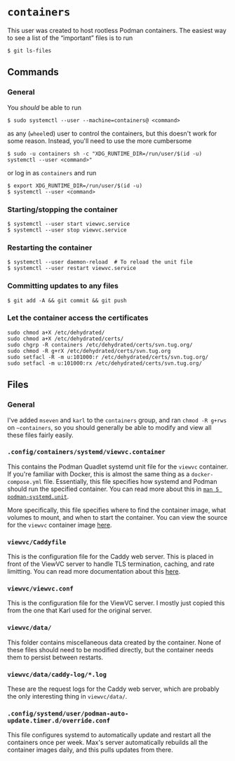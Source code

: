 `containers`
============

This user was created to host rootless Podman containers. The easiest
way to see a list of the “important” files is to run

```console
$ git ls-files
```

Commands
--------

### General

You _should_ be able to run

```console
$ sudo systemctl --user --machine=containers@ <command>
```

as any (`wheel`ed) user to control the containers, but this doesn't work
for some reason. Instead, you'll need to use the more cumbersome

```console
$ sudo -u containers sh -c "XDG_RUNTIME_DIR=/run/user/$(id -u) systemctl --user <command>"
```

or log in as `containers` and run

```console
$ export XDG_RUNTIME_DIR=/run/user/$(id -u)
$ systemctl --user <command>
```

### Starting/stopping the container

```console
$ systemctl --user start viewvc.service
$ systemctl --user stop viewvc.service
```

### Restarting the container

```console
$ systemctl --user daemon-reload  # To reload the unit file
$ systemctl --user restart viewvc.service
```

### Committing updates to any files

```console
$ git add -A && git commit && git push
```

### Let the container access the certificates

```console
sudo chmod a+X /etc/dehydrated/
sudo chmod a+X /etc/dehydrated/certs/
sudo chgrp -R containers /etc/dehydrated/certs/svn.tug.org/
sudo chmod -R g+rX /etc/dehydrated/certs/svn.tug.org
sudo setfacl -R -m u:101000:r /etc/dehydrated/certs/svn.tug.org/
sudo setfacl -m u:101000:rx /etc/dehydrated/certs/svn.tug.org/
```

Files
-----

### General

I've added `mseven` and `karl` to the `containers` group, and ran `chmod
-R g+rws` on `~containers`, so you should generally be able to modify
and view all these files fairly easily.

### `.config/containers/systemd/viewvc.container`

This contains the Podman Quadlet systemd unit file for the `viewvc`
container. If you're familiar with Docker, this is almost the same thing
as a `docker-compose.yml` file. Essentially, this file specifies how
systemd and Podman should run the specified container. You can read more
about this in [`man 5
podman-systemd.unit`](https://docs.podman.io/en/latest/markdown/podman-systemd.unit.5.html).

More specifically, this file specifies where to find the container
image, what volumes to mount, and when to start the container. You can
view the source for the `viewvc` container image
[here](https://github.com/gucci-on-fleek/maxchernoff.ca/tree/master/builder/containers/viewvc).

### `viewvc/Caddyfile`

This is the configuration file for the Caddy web server. This is placed
in front of the ViewVC server to handle TLS termination, caching, and
rate limitting. You can read more documentation about this
[here](https://caddyserver.com/docs/).

### `viewvc/viewvc.conf`

This is the configuration file for the ViewVC server. I mostly just
copied this from the one that Karl used for the original server.

### `viewvc/data/`

This folder contains miscellaneous data created by the container. None
of these files should need to be modified directly, but the container
needs them to persist between restarts.

### `viewvc/data/caddy-log/*.log`

These are the request logs for the Caddy web server, which are probably
the only interesting thing in `viewvc/data/`.

### `.config/systemd/user/podman-auto-update.timer.d/override.conf`

This file configures systemd to automatically update and restart all the
containers once per week. Max's server automatically rebuilds all the
container images daily, and this pulls updates from there.
